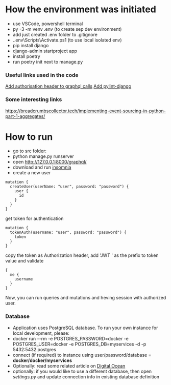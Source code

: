 # How the environment was initiated

- use VSCode, powershell terminal
- py -3 -m venv .env (to create sep dev environment)
- add just created .env folder to .gitignore
- .\.env\Scripts\Activate.ps1 (to use local isolated env)
- pip install django
- django-admin startproject app
- install poetry
- run poetry init next to manage.py

### Useful links used in the code

[Add authorisation header to graphql calls](http://docs.graphene-python.org/en/latest/testing/#execute-parameters)
[Add pylint-django](https://stackoverflow.com/questions/45135263/class-has-no-objects-member)

### Some interesting links

https://breadcrumbscollector.tech/implementing-event-sourcing-in-python-part-1-aggregates/

# How to run

- go to src folder:
- python manage.py runserver
- open http://127.0.0.1:8000/graphql/
- download and run [insomnia](https://insomnia.rest/)
- create a new user

```
mutation {
  createUser(userName: "user", password: "password") {
    user {
      id
    }
  }
}
```

get token for authentication

```
mutation {
  tokenAuth(username: "user", password: "password") {
    token
  }
}
```

copy the token as Authorization header, add 'JWT ' as the prefix to token value and validate

```
{
  me {
    username
  }
}
```

Now, you can run queries and mutations and heving session with authorized user.

### Database

- Application uses PostgreSQL database. To run your own instance for local development, please:
- docker run --rm -e POSTGRES_PASSWORD=docker -e POSTGRES_USER=docker -e POSTGRES_DB=myservices -d -p 5432:5432 postgres
- connect (if required) to instance using user/password/database = **docker/docker/myservices**
- Optionally: read some related article on [Digital Ocean](https://www.digitalocean.com/community/tutorials/how-to-use-postgresql-with-your-django-application-on-ubuntu-14-04)
- optionally: if you would like to use a different database, then open _settings.py_ and update connection info in existing database definition
